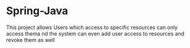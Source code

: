 # Spring-Java


This project allows Users which access to specific resources can only access thema nd the system can even add user access to resources and revoke them as well
